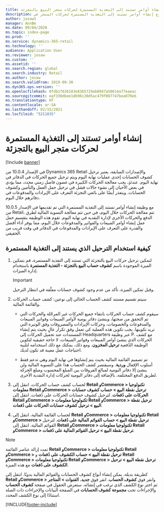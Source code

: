 ```yaml
---
title: إنشاء أوامر تستند إلى التغذية المستمرة لحركات متجر البيع بالتجزئة
description: يصف هذا الموضوع إنشاء أوامر تستند إلى التغذية المستمرة لحركات المتجر في Microsoft Dynamics 365 Commerce.
author: josaw1
manager: AnnBe
ms.date: 09/04/2020
ms.topic: index-page
ms.prod: ''
ms.service: dynamics-365-retail
ms.technology: ''
audience: Application User
ms.reviewer: josaw
ms.custom: ''
ms.assetid: ''
ms.search.region: global
ms.search.industry: Retail
ms.author: josaw
ms.search.validFrom: 2019-09-30
ms.dyn365.ops.version: ''
ms.openlocfilehash: 0fdb1f636183e8365729ab8947a50614a77eaeac
ms.sourcegitcommit: eaf330dbee1db96c20d5ac479f007747bea079eb
ms.translationtype: HT
ms.contentlocale: ar-SA
ms.lasthandoff: 02/15/2021
ms.locfileid: "5211035"
---
```

# <a name="trickle-feed-based-order-creation-for-retail-store-transactions"></a>إنشاء أوامر تستند إلى التغذية المستمرة لحركات متجر البيع بالتجزئة

[!include [banner](includes/banner.md)]

في الإصدار 10.0.4 من Dynamics 365 Retail والإصدارات السابقة، يعتبر ترحيل كشوف الحسابات إحدى عمليات نهاية اليوم ويتم ترحيل جميع الحركات في الدفاتر في نهاية اليوم. عندئذٍ، يجب معالجة الحركات الكبيرة في غضون فاصل زمني محدد، مما يؤدي في بعض الأحيان إلى نشوء حالات فشل في ترحيل حمل العمل والتأمين وكشوف الحسابات. ويتعذر أيضًا على بائعي التجزئة التعرف على الإيرادات والمدفوعات في دفاترهم خلال اليوم.

مع وظيفة إنشاء أوامر تستند إلى التغذية المستمرة التي تم تقديمها في الإصدار 10.0.5 من Retail، تتم معالجة الحركات خلال اليوم، في حين تتم معالجة التسوية المالية لطرق الدفع والحركات الأخرى لإدارة النقدية في نهاية اليوم. تقوم هذه الوظيفة بتقسيم حمل عمل إنشاء أوامر المبيعات والفواتير والمدفوعات خلال اليوم، مما يوفر أداء أفضل والقدرة على التعرف على الإيرادات والمدفوعات في الدفاتر في وقت قريب من الحقيقي‬. 


## <a name="how-to-use-trickle-feed-based-posting"></a>كيفية استخدام الترحيل الذي يستند إلى التغذية المستمرة
  
1. لتمكين ترحيل حركات البيع بالتجزئة التي تستند إلى التغذية المستمرة‬، قم بتمكين الميزة الموجودة باسم **كشوف حساب البيع بالتجزئة - التغذية المستمرة** باستخدام إدارة الميزات.

    > [!IMPORTANT]
    > وقبل تمكين الميزة، تأكد من عدم وجود كشوف حسابات معلّقة في انتظار الترحيل.

2. سيتم تقسيم مستند كشف الحساب الحالي إلى نوعين: كشف حساب الحركات والقائمة المالية.

      - سيقوم كشف حساب الحركات بانتقاء جميع الحركات غير المرحّلة والحركات التي تم التحقق من صحتها، وينشئ دفاتر يومية لأوامر المبيعات وفواتير المبيعات والمدفوعات والخصومات، وحركات الإيرادات والمصروفات وفق الوتيرة التي تريد تكوينها. يجب تكوين هذه العملية كي تعمل وفق تكرار عالٍ بحيث يتم إنشاء المستندات عند تحميل الحركات إلى Headquarters عبر وظيفة P. مع كشف الحركات الذي ينشئ أوامر المبيعات وفواتير المبيعات، لا حاجة حقيقية لتكوين الوظيفة الدُفعية **ترحيل المخزون**. ومع ذلك، يمكنك مع ذلك استخدامه لتلبية احتياجات عمل معينة قد تكون لديك.  
      
     - تم تصميم القائمة المالية بحيث يتم إنشاؤها في نهاية اليوم وهي تدعم فقط أسلوب الإقفال **وردية**. وسيقتصر كشف الحساب هذا على التسوية المالية ولن ينشئ إلا دفاتر اليومية لمبالغ الفروقات بين المبلغ المحسوب ومبلغ الحركة لطريق الدفع المختلفة، بالإضافة إلى دفاتر اليومية لحركات إدارة النقدية الأخرى.   

3. لحساب كشف حساب الحركات، انتقل إلى **Retail وCommerce > تكنولوجيا معلومات Retail وCommerce > ترحيل نقطة البيع > حساب كشوف حسابات الحركات على دُفعات**. لترحيل كشوف حسابات الحركات على دُفعات، انتقل إلى **Retail وCommerce > تكنولوجيا معلومات Retail وCommerce > ترحيل نقطة البيع > ترحيل كشوف حسابات الحركات على دُفعات**.

4. لحساب القائمة المالية، انتقل إلى **Retail وCommerce > تكنولوجيا معلومات Retail وCommerce > ترحيل نقطة البيع > حساب القوائم المالية على دُفعات**. لترحيل القوائم المالية، انتقل إلى **Retail وCommerce > تكنولوجيا معلومات Retail وCommerce > ترحيل نقطة البيع > ترحيل القوائم المالية على دُفعات**.

> [!NOTE]
> تمت إزالة عناصر القائمة **Retail وCommerce > تكنولوجيا معلومات Retail وCommerce > ترحيل نقطة البيع > حساب الكشوف على دُفعات‬** و **Retail وCommerce > تكنولوجيا معلومات Retail وCommerce > ترحيل نقطة البيع > ترحيل الكشوف على دُفعات‬** مع هذه الميزة.

كطريقة بديلة، يمكن إنشاء أنواع كشوف الحسابات والقوائم المالية يدويًا. انتقل إلى **Retail وCommerce > القنوات > المتاجر‏‎** وانقر فوق **كشوف الحساب**. انقر فوق **جديد**، ثم اختر نوع الكشف الذي ترغب في إنشائه. ستعرض الحقول في صفحة **كشوف الحساب** والإجراءات تحت **مجموعة كشوف الحسابات** في الصفحة البيانات والإجراءات ذات الصلة استنادًا إلى نوع الكشف المحدد.


[!INCLUDE[footer-include](../includes/footer-banner.md)]